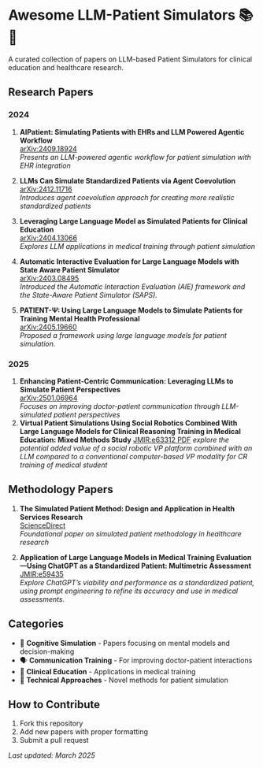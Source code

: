 # Awesome LLM-Patient Simulators 📚🏥

A curated collection of papers on LLM-based Patient Simulators for clinical education and healthcare research.

## Research Papers

### 2024
1. **AIPatient: Simulating Patients with EHRs and LLM Powered Agentic Workflow**  
   [arXiv:2409.18924](https://arxiv.org/abs/2409.18924)  
   *Presents an LLM-powered agentic workflow for patient simulation with EHR integration*

2. **LLMs Can Simulate Standardized Patients via Agent Coevolution**  
   [arXiv:2412.11716](https://arxiv.org/pdf/2412.11716)  
   *Introduces agent coevolution approach for creating more realistic standardized patients*

3. **Leveraging Large Language Model as Simulated Patients for Clinical Education**  
   [arXiv:2404.13066](https://arxiv.org/pdf/2404.13066)  
   *Explores LLM applications in medical training through patient simulation*

4. **Automatic Interactive Evaluation for Large Language Models with State Aware Patient Simulator**  
   [arXiv:2403.08495](https://arxiv.org/pdf/2403.08495)  
   *Introduced the Automatic Interaction Evaluation (AIE) framework and the State-Aware Patient Simulator (SAPS).*

5. **PATIENT-Ψ: Using Large Language Models to Simulate Patients for Training Mental Health Professional**  
   [arXiv:2405.19660](https://arxiv.org/pdf/2405.19660)  
   *Proposed a framework using large language models for patient simulation.*  

### 2025
1. **Enhancing Patient-Centric Communication: Leveraging LLMs to Simulate Patient Perspectives**  
   [arXiv:2501.06964](https://arxiv.org/pdf/2501.06964)   
   *Focuses on improving doctor-patient communication through LLM-simulated patient perspectives*
2. **Virtual Patient Simulations Using Social Robotics Combined With Large Language Models for Clinical Reasoning Training in Medical Education: Mixed Methods Study**
   [JMIR:e63312 PDF](https://www.jmir.org/2025/1/e63312/PDF)
   *explore the potential added value of a social robotic VP platform combined with an LLM compared to a conventional computer-based VP modality for CR training of medical student*  

## Methodology Papers
1. **The Simulated Patient Method: Design and Application in Health Services Research**  
   [ScienceDirect](https://www.sciencedirect.com/science/article/abs/pii/S1551741121001625)  
   *Foundational paper on simulated patient methodology in healthcare research*  

2. **Application of Large Language Models in Medical Training Evaluation—Using ChatGPT as a Standardized Patient: Multimetric Assessment**  
   [JMIR:e59435](https://www.jmir.org/2025/1/e59435)  
   *Explore ChatGPT’s viability and performance as a standardized patient, using prompt engineering to refine its accuracy and use in medical assessments.*    
    

## Categories
- 🧠 **Cognitive Simulation** - Papers focusing on mental models and decision-making
- 🗣️ **Communication Training** - For improving doctor-patient interactions
- 🏥 **Clinical Education** - Applications in medical training
- 🤖 **Technical Approaches** - Novel methods for patient simulation

## How to Contribute
1. Fork this repository
2. Add new papers with proper formatting
3. Submit a pull request

*Last updated: March 2025*
